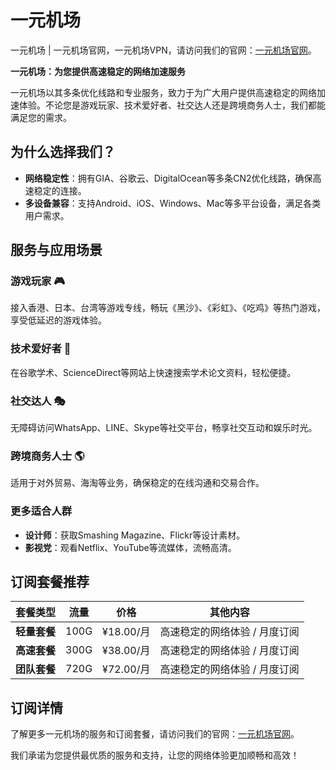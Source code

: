 # 一元机场
一元机场 | 一元机场官网，一元机场VPN，请访问我们的官网：[一元机场官网](https://jump.p6p.net/1)。

**一元机场：为您提供高速稳定的网络加速服务**

一元机场以其多条优化线路和专业服务，致力于为广大用户提供高速稳定的网络加速体验。不论您是游戏玩家、技术爱好者、社交达人还是跨境商务人士，我们都能满足您的需求。

## 为什么选择我们？

- **网络稳定性**：拥有GIA、谷歌云、DigitalOcean等多条CN2优化线路，确保高速稳定的连接。
- **多设备兼容**：支持Android、iOS、Windows、Mac等多平台设备，满足各类用户需求。

## 服务与应用场景

### 游戏玩家 🎮
接入香港、日本、台湾等游戏专线，畅玩《黑沙》、《彩虹》、《吃鸡》等热门游戏，享受低延迟的游戏体验。

### 技术爱好者 🏫
在谷歌学术、ScienceDirect等网站上快速搜索学术论文资料，轻松便捷。

### 社交达人 🎭️
无障碍访问WhatsApp、LINE、Skype等社交平台，畅享社交互动和娱乐时光。

### 跨境商务人士 🌎️
适用于对外贸易、海淘等业务，确保稳定的在线沟通和交易合作。

### 更多适合人群

- **设计师**：获取Smashing Magazine、Flickr等设计素材。
- **影视党**：观看Netflix、YouTube等流媒体，流畅高清。

## 订阅套餐推荐

| 套餐类型       | 流量      | 价格       | 其他内容                                 |
|----------------|-----------|------------|------------------------------------------|
| **轻量套餐**    | 100G      | ¥18.00/月  | 高速稳定的网络体验 / 月度订阅            |
| **高速套餐**    | 300G      | ¥38.00/月  | 高速稳定的网络体验 / 月度订阅            |
| **团队套餐**    | 720G      | ¥72.00/月  | 高速稳定的网络体验 / 月度订阅            |

## 订阅详情

了解更多一元机场的服务和订阅套餐，请访问我们的官网：[一元机场官网](https://jump.p6p.net/1)。

我们承诺为您提供最优质的服务和支持，让您的网络体验更加顺畅和高效！

